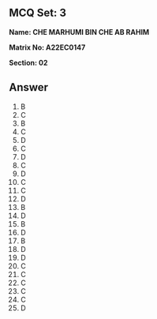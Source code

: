## MCQ Set: 3

**Name: CHE MARHUMI BIN CHE AB RAHIM**

**Matrix No: A22EC0147**

**Section: 02**

## Answer
1. B
2. C
3. B
4. C
5. D
6. C
7. D
8. C
9. D
10. C
11. C 
12. D
13. B
14. D
15. B
16. D
17. B
18. D
19. D
20. C
21. C
22. C
23. C
24. C
25. D
